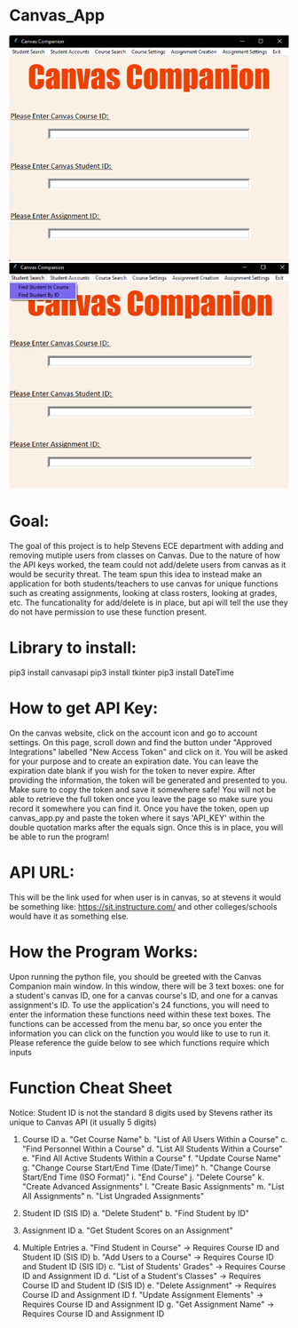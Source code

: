 # Canvas_App
![Layout of Imagealt](canvas_companion.png)  
![Layout of Imagealt](layout_of_canvas_companion.gif)

# Goal:
The goal of this project is to help Stevens ECE department with adding and removing mutiple users from classes on Canvas. Due to the nature of how the API keys worked, the team could not add/delete users from canvas as it would be security threat. The team spun this idea to instead make an application for both students/teachers to use canvas for unique functions such as creating assignments, looking at class rosters, looking at grades, etc. The funcationality for add/delete is in place, but api will tell the use they do not have permission to use these function present.    

# Library to install: 
pip3 install canvasapi 
pip3 install tkinter
pip3 install DateTime

# How to get API Key: 
On the canvas website, click on the account icon and go to account settings. On this page, scroll down and find the button under "Approved Integrations" labelled "New Access Token" and click on it. You will be asked for your purpose and to create an expiration date. You can leave the expiration date blank if you wish for the token to never expire. After providing the information, the token will be generated and presented to you. Make sure to copy the token and save it somewhere safe! You will not be able to retrieve the full token once you leave the page so make sure you record it somewhere you can find it. Once you have the token, open up canvas_app.py and paste the token where it says 'API_KEY' within the double quotation marks after the equals sign. Once this is in place, you will be able to run the program!

# API URL: 
This will be the link used for when user is in canvas, so at stevens it would be something like: https://sit.instructure.com/ and other colleges/schools would have it as something else. 

# How the Program Works:
Upon running the python file, you should be greeted with the Canvas Companion main window. In this window, there will be 3 text boxes: one for a student's canvas ID, one for a canvas course's ID, and one for a canvas assignment's ID. To use the application's 24 functions, you will need to enter the information these functions need within these text boxes. The functions can be accessed from the menu bar, so once you enter the information you can click on the function you would like to use to run it. Please reference the guide below to see which functions require which inputs

# Function Cheat Sheet
Notice: Student ID is not the standard 8 digits used by Stevens rather its unique to Canvas API (it usually 5 digits) 

1. Course ID 
    a. "Get Course Name"
    b. "List of All Users Within a Course"
    c. "Find Personnel Within a Course"
    d. "List All Students Within a Course"
    e. "Find All Active Students Within a Course"
    f. "Update Course Name"
    g. "Change Course Start/End Time (Date/Time)"
    h. "Change Course Start/End Time (ISO Format)" 
    i. "End Course"
    j. "Delete Course"
    k. "Create Advanced Assignments"
    l. "Create Basic Assignments" 
    m. "List All Assignments"
    n. "List Ungraded Assignments"
    
2. Student ID (SIS ID)
    a. "Delete Student"
    b. "Find Student by ID"

3. Assignment ID
    a. "Get Student Scores on an Assignment"

4. Multiple Entries
    a. "Find Student in Course" -> Requires Course ID and Student ID (SIS ID)
    b. "Add Users to a Course"  -> Requires Course ID and Student ID (SIS ID)
    c. "List of Students' Grades" -> Requires Course ID and Assignment ID 
    d. "List of a Student's Classes" -> Requires Course ID and Student ID (SIS ID) 
    e. "Delete Assignment" -> Requires Course ID and Assignment ID 
    f. "Update Assignment Elements" -> Requires Course ID and Assignment ID 
    g. "Get Assignment Name" -> Requires Course ID and Assignment ID

